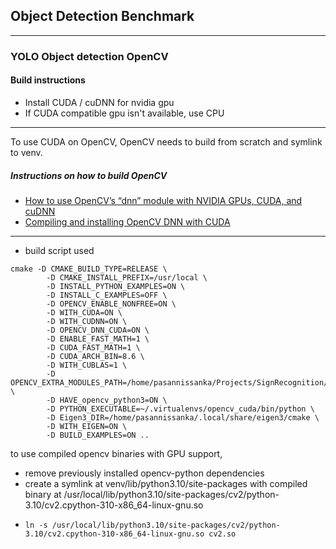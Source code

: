## Object Detection Benchmark

***

### YOLO Object detection OpenCV

#### Build instructions

* Install CUDA / cuDNN for nvidia gpu
* If CUDA compatible gpu isn't available, use CPU

*** 
To use CUDA on OpenCV, OpenCV needs to build from scratch and symlink to venv.
##### Instructions on how to build OpenCV 

* [How to use OpenCV’s “dnn” module with NVIDIA GPUs, CUDA, and cuDNN](https://pyimagesearch.com/2020/02/03/how-to-use-opencvs-dnn-module-with-nvidia-gpus-cuda-and-cudnn/)
* [Compiling and installing OpenCV DNN with CUDA
](https://gist.github.com/fengyuentau/28b72e4b83ee192434d66059a1ef00af)

*** 

* build script used
```shell
cmake -D CMAKE_BUILD_TYPE=RELEASE \
        -D CMAKE_INSTALL_PREFIX=/usr/local \
        -D INSTALL_PYTHON_EXAMPLES=ON \
        -D INSTALL_C_EXAMPLES=OFF \
        -D OPENCV_ENABLE_NONFREE=ON \
        -D WITH_CUDA=ON \
        -D WITH_CUDNN=ON \
        -D OPENCV_DNN_CUDA=ON \
        -D ENABLE_FAST_MATH=1 \
        -D CUDA_FAST_MATH=1 \
        -D CUDA_ARCH_BIN=8.6 \
        -D WITH_CUBLAS=1 \
        -D OPENCV_EXTRA_MODULES_PATH=/home/pasannissanka/Projects/SignRecognition/opencv/opencv_contrib/modules \
        -D HAVE_opencv_python3=ON \
        -D PYTHON_EXECUTABLE=~/.virtualenvs/opencv_cuda/bin/python \
        -D Eigen3_DIR=/home/pasannissanka/.local/share/eigen3/cmake \
        -D WITH_EIGEN=ON \
        -D BUILD_EXAMPLES=ON ..
```

to use compiled opencv binaries with GPU support,
* remove previously installed opencv-python dependencies
* create a symlink at venv/lib/python3.10/site-packages with compiled binary at /usr/local/lib/python3.10/site-packages/cv2/python-3.10/cv2.cpython-310-x86_64-linux-gnu.so
* ```
  ln -s /usr/local/lib/python3.10/site-packages/cv2/python-3.10/cv2.cpython-310-x86_64-linux-gnu.so cv2.so
  ```